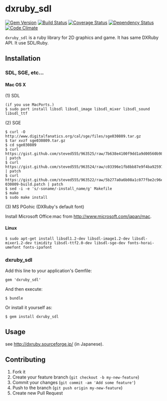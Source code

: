 # dxruby_sdl

[![Gem Version](https://badge.fury.io/rb/dxruby_sdl.png)](http://badge.fury.io/rb/dxruby_sdl)
[![Build Status](https://travis-ci.org/takaokouji/dxruby_sdl.png?branch=master)](https://travis-ci.org/takaokouji/dxruby_sdl)
[![Coverage Status](https://coveralls.io/repos/takaokouji/dxruby_sdl/badge.png?branch=master)](https://coveralls.io/r/takaokouji/dxruby_sdl?branch=master)
[![Dependency Status](https://gemnasium.com/takaokouji/dxruby_sdl.png)](https://gemnasium.com/takaokouji/dxruby_sdl)
[![Code Climate](https://codeclimate.com/github/takaokouji/dxruby_sdl.png)](https://codeclimate.com/github/takaokouji/dxruby_sdl)

`dxruby_sdl` is a ruby library for 2D graphics and game. It has same
DXRuby API. It use SDL/Ruby.

## Installation

### SDL, SGE, etc...

#### Mac OS X

(1) SDL

```
(if you use MacPorts.)
$ sudo port install libsdl libsdl_image libsdl_mixer libsdl_sound libsdl_ttf
```

(2) SGE

```
$ curl -O http://www.digitalfanatics.org/cal/sge/files/sge030809.tar.gz
$ tar xvzf sge030809.tar.gz
$ cd sge030809
$ curl https://gist.github.com/steved555/963525/raw/7b638e4100f9dd1a9d00560b98ea2ddd4375b2b0/sge_030809_freetype.patch | patch
$ curl https://gist.github.com/steved555/963524/raw/c03396e1fb8bb87e9f4ba92597d087f730c6c48b/sge_030809_cmap.patch | patch
$ curl https://gist.github.com/steved555/963522/raw/5b277a0a6b08a1c077fbe2c96eead4ef1d761856/sge-030809-build.patch | patch
$ sed -i -e 's/-soname/-install_name/g' Makefile
$ make
$ sudo make install
```

(3) MS PGohic (DXRuby's default font)

Install Microsoft Office:mac from http://www.microsoft.com/japan/mac.

#### Linux

```
$ sudo apt-get install libsdl1.2-dev libsdl-image1.2-dev libsdl-mixer1.2-dev timidity libsdl-ttf2.0-dev libsdl-sge-dev fonts-horai-umefont fonts-ipafont
```

### dxruby_sdl

Add this line to your application's Gemfile:

```
gem 'dxruby_sdl'
```

And then execute:

```
$ bundle
```

Or install it yourself as:

```
$ gem install dxruby_sdl
```

## Usage

see http://dxruby.sourceforge.jp/ (in Japanese).

## Contributing

1. Fork it
2. Create your feature branch (`git checkout -b my-new-feature`)
3. Commit your changes (`git commit -am 'Add some feature'`)
4. Push to the branch (`git push origin my-new-feature`)
5. Create new Pull Request

